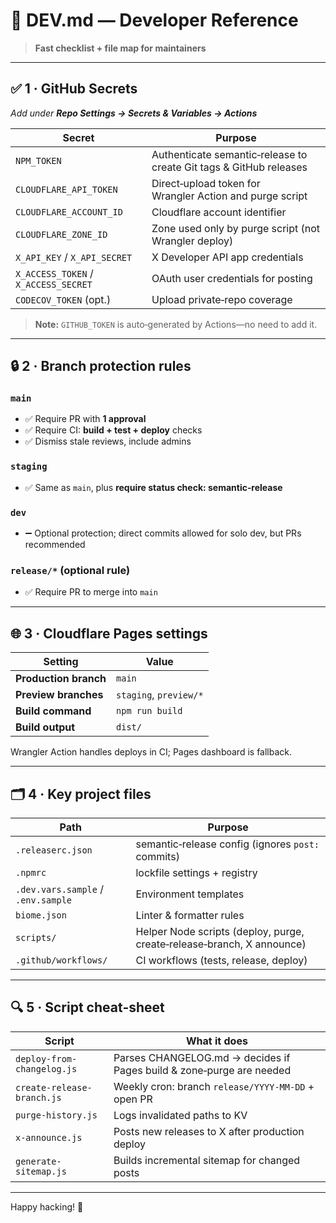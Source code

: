 # 📘 DEV.md — Developer Reference

> **Fast checklist + file map for maintainers**

---

## ✅ 1 · GitHub Secrets
_Add under **Repo Settings → Secrets & Variables → Actions**_

| Secret                               | Purpose                                                            |
| ------------------------------------ | ------------------------------------------------------------------ |
| `NPM_TOKEN`                          | Authenticate semantic‑release to create Git tags & GitHub releases |
| `CLOUDFLARE_API_TOKEN`               | Direct‑upload token for Wrangler Action and purge script           |
| `CLOUDFLARE_ACCOUNT_ID`              | Cloudflare account identifier                                      |
| `CLOUDFLARE_ZONE_ID`                 | Zone used only by purge script (not Wrangler deploy)               |
| `X_API_KEY` / `X_API_SECRET`         | X Developer API app credentials                                    |
| `X_ACCESS_TOKEN` / `X_ACCESS_SECRET` | OAuth user credentials for posting                                 |
| `CODECOV_TOKEN` (opt.)               | Upload private‑repo coverage                                       |

> **Note:** `GITHUB_TOKEN` is auto‑generated by Actions—no need to add it.

---

## 🔒 2 · Branch protection rules

### `main`
- ✅ Require PR with **1 approval**
- ✅ Require CI: **build + test + deploy** checks
- ✅ Dismiss stale reviews, include admins

### `staging`
- ✅ Same as `main`, plus **require status check: semantic‑release**

### `dev`
- ➖ Optional protection; direct commits allowed for solo dev, but PRs recommended

### `release/*` (optional rule)
- ✅ Require PR to merge into `main`

---

## 🌐 3 · Cloudflare Pages settings

| Setting               | Value                  |
| --------------------- | ---------------------- |
| **Production branch** | `main`                 |
| **Preview branches**  | `staging`, `preview/*` |
| **Build command**     | `npm run build`        |
| **Build output**      | `dist/`                |

Wrangler Action handles deploys in CI; Pages dashboard is fallback.

---

## 🗂 4 · Key project files

| Path                               | Purpose                                                                |
| ---------------------------------- | ---------------------------------------------------------------------- |
| `.releaserc.json`                  | semantic‑release config (ignores `post:` commits)                      |
| `.npmrc`                           | lockfile settings + registry                                           |
| `.dev.vars.sample` / `.env.sample` | Environment templates                                                  |
| `biome.json`                       | Linter & formatter rules                                               |
| `scripts/`                         | Helper Node scripts (deploy, purge, create‑release‑branch, X announce) |
| `.github/workflows/`               | CI workflows (tests, release, deploy)                                  |

---

## 🔍 5 · Script cheat‑sheet

| Script                     | What it does                                                         |
| -------------------------- | -------------------------------------------------------------------- |
| `deploy-from-changelog.js` | Parses CHANGELOG.md → decides if Pages build & zone‑purge are needed |
| `create-release-branch.js` | Weekly cron: branch `release/YYYY‑MM‑DD` + open PR                   |
| `purge-history.js`         | Logs invalidated paths to KV                                         |
| `x-announce.js`            | Posts new releases to X after production deploy                      |
| `generate-sitemap.js`      | Builds incremental sitemap for changed posts                         |

---

Happy hacking! 💜

